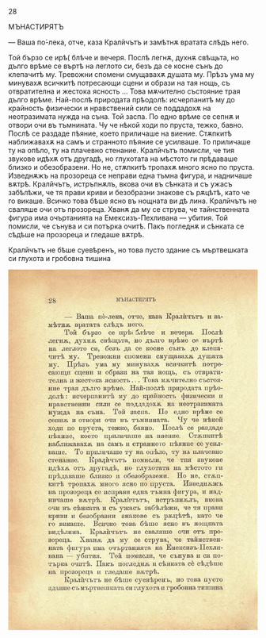 ﻿28

МЪНАСТИРЯТЪ

— Ваша по́-лека, отче, каза Кралйчътъ и замѣтнѫ вратата слѣдъ него.

Той бързо се ирѣ( блѣче и вечеря. Послѣ легнѫ, духнѫ свѣщьта, но дълго врѣме се въртѣ на леглото си, безъ да се косне сънъ до клепачитѣ му. Тревожни спомени смущавахѫ душата му. Прѣзъ ума му минувахѫ всичкитѣ потресающи сцени и образи на тая нощь, съ отвратителна и жестока ясность ... Това мѫчително състояние трая дълго врѣме. Най-послѣ природата прѣодолѣ: исчерпанитѣ му до крайность физически и нравствений сили се поддадохѫ на неотразимата нужда на съна. Той заспа. По едно врѣме се сепнѫ и отвори очи въ тъмнината. Чу че нѣкой ходи по пруста, тежко, бавно. Послѣ се раздаде пѣяние, което приличаше на виение. Стѫпкитѣ наближавахѫ на самъ и странното пѣяние се усилваше. То приличаше ту на опѣло, ту на плачевно стенание. Кралйчътъ помисли, че тия звукове идѣхѫ отъ другадѣ, но глухотата на мѣстото ги прѣдаваше близко и обезобразени. Но не, стѫпкитѣ тропахѫ много ясно по пруста. Изведнѫжъ на прозореца се неправи една тъмна фигура, и надничаше вѫтрѣ. Кралйчътъ, истръпнѫлъ, вкова очи въ сѣнката и съ ужасъ забѣлѣжи, че тя прави криви и безобразни знакове съ рѫцѣтѣ, като че го викаше. Всичко това бѣше ясно въ нощната ви дѣ лина. Кралйчътъ не сваляше очи отъ прозореца. Хванѫ да му се струва, че тайнственната фигура има очъртанията на Емексизъ-Пехливана — убития. Той помисли, че сънува и си потърка очитѣ. Пакъ погледнѫ и сѣнката се сѣдѣше на прозореца и гледаше вѫтрѣ.

Кралйчътъ не бѣше суевѣренъ, но това пусто здание съ мъртвешката си глухота и гробовна тишина

![original](images/039.jpg)

